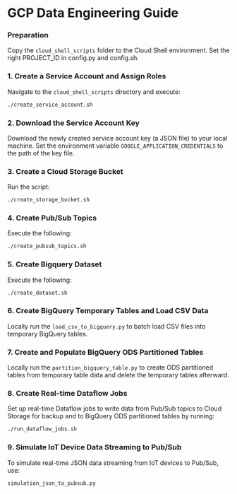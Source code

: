 # GCP Data Engineering Guide

### Preparation
Copy the `cloud_shell_scripts` folder to the Cloud Shell environment.
Set the right PROJECT_ID in config.py and config.sh.

### 1. Create a Service Account and Assign Roles
Navigate to the `cloud_shell_scripts` directory and execute:
```sh
./create_service_account.sh
```

### 2. Download the Service Account Key
Download the newly created service account key (a JSON file) to your local machine. Set the environment variable `GOOGLE_APPLICATION_CREDENTIALS` to the path of the key file.

### 3. Create a Cloud Storage Bucket
Run the script:
```sh
./create_storage_bucket.sh
```

### 4. Create Pub/Sub Topics
Execute the following:
```sh
./create_pubsub_topics.sh
```

### 5. Create Bigquery Dataset
Execute the following:
```sh
./create_dataset.sh
```

### 6. Create BigQuery Temporary Tables and Load CSV Data
Locally run the `load_csv_to_bigquery.py` to batch load CSV files into temporary BigQuery tables.

### 7. Create and Populate BigQuery ODS Partitioned Tables
Locally run the `partition_bigquery_table.py` to create ODS partitioned tables from temporary table data and delete the temporary tables afterward.

### 8. Create Real-time Dataflow Jobs
Set up real-time Dataflow jobs to write data from Pub/Sub topics to Cloud Storage for backup and to BigQuery ODS partitioned tables by running:
```sh
./run_dataflow_jobs.sh
```

### 9. Simulate IoT Device Data Streaming to Pub/Sub
To simulate real-time JSON data streaming from IoT devices to Pub/Sub, use:
```sh
simulation_json_to_pubsub.py
```
